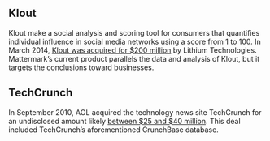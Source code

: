 ## Klout 

Klout make a social analysis and scoring tool for consumers that quantifies individual influence in social media networks using a score from 1 to 100. In March 2014, [Klout was acquired for $200 million](http://tech.fortune.cnn.com/2014/03/26/klout-acquired-for-200-million-by-lithium-technologies/) by Lithium Technologies. Mattermark’s current product parallels the data and analysis of Klout, but it targets the conclusions toward businesses.

## TechCrunch

In September 2010, AOL acquired the technology news site TechCrunch for an undisclosed amount likely [between $25 and $40 million](http://www.businessinsider.com/aol-techcrunch-price-25-million-2010-9). This deal included TechCrunch’s aforementioned CrunchBase database.


